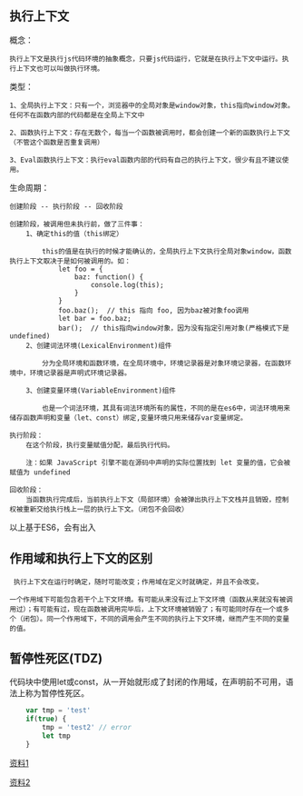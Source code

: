 ## 执行上下文

概念：

    执行上下文是执行js代码环境的抽象概念，只要js代码运行，它就是在执行上下文中运行。执行上下文也可以叫做执行环境。

类型：

    1、全局执行上下文：只有一个，浏览器中的全局对象是window对象，this指向window对象。任何不在函数内部的代码都是在全局上下文中

    2、函数执行上下文：存在无数个，每当一个函数被调用时，都会创建一个新的函数执行上下文（不管这个函数是否重复调用）

    3、Eval函数执行上下文：执行eval函数内部的代码有自己的执行上下文，很少有且不建议使用。

生命周期：

    创建阶段 -- 执行阶段 -- 回收阶段

    创建阶段，被调用但未执行前，做了三件事：
        1、确定this的值（this绑定）

            this的值是在执行的时候才能确认的，全局执行上下文执行全局对象window，函数执行上下文取决于是如何被调用的。如：
                let foo = {
                    baz: function() {
                        console.log(this);
                    }
                }
                foo.baz();  // this 指向 foo, 因为baz被对象foo调用
                let bar = foo.baz;
                bar();  // this指向window对象，因为没有指定引用对象(严格模式下是undefined)
        2、创建词法环境(LexicalEnvironment)组件

            分为全局环境和函数环境，在全局环境中，环境记录器是对象环境记录器，在函数环境中，环境记录器是声明式环境记录器。

        3、创建变量环境(VariableEnvironment)组件

            也是一个词法环境，其具有词法环境所有的属性，不同的是在es6中，词法环境用来储存函数声明和变量（let、const）绑定,变量环境只用来储存var变量绑定。

    执行阶段：
        在这个阶段，执行变量赋值分配，最后执行代码。

        注：如果 JavaScript 引擎不能在源码中声明的实际位置找到 let 变量的值，它会被赋值为 undefined

    回收阶段：
        当函数执行完成后，当前执行上下文（局部环境）会被弹出执行上下文栈并且销毁，控制权被重新交给执行栈上一层的执行上下文。（闭包不会回收）

以上基于ES6，会有出入


## 作用域和执行上下文的区别

     执行上下文在运行时确定，随时可能改变；作用域在定义时就确定，并且不会改变。
     
    一个作用域下可能包含若干个上下文环境。有可能从来没有过上下文环境（函数从来就没有被调用过）；有可能有过，现在函数被调用完毕后，上下文环境被销毁了；有可能同时存在一个或多个（闭包）。同一个作用域下，不同的调用会产生不同的执行上下文环境，继而产生不同的变量的值。


## 暂停性死区(TDZ)

代码块中使用let或const，从一开始就形成了封闭的作用域，在声明前不可用，语法上称为暂停性死区。

```js
    var tmp = 'test'
    if(true) {
        tmp = 'test2' // error
        let tmp
    }
```


[资料1](https://juejin.cn/post/6844903682283143181)

[资料2](https://juejin.cn/post/6844904158957404167)